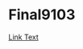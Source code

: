 # Final9103

[Link Text](https://thumbs.drehttps://thumbs.dreamstime.com/z/rotating-concentric-circles-target-psychedelic-effect-animation-bright-small-big-rings-flashing-bright-changing-211712220.jpg?ct=jpegamstime.com/z/rotating-concentric-circles-target-psychedelic-effect-animation-bright-small-big-rings-flashing-bright-changing-211712220.jpg?ct=jpeg)